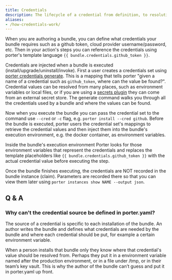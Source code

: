 ```yaml
---
title: Credentials
description: The lifecycle of a credential from definition, to resolution, and finally injection at runtime
aliases:
- /how-credentials-work/
---
```


When you are authoring a bundle, you can define what credentials your bundle
requires such as a github token, cloud provider username/password, etc. Then in
your action's steps you can reference the credentials using porter's template
language `{{ bundle.credentials.github_token }}`.

Credentials are injected when a bundle is executed
(install/upgrade/uninstall/invoke). First a user creates a credentials set using
[porter credentials generate][generate]. This is a mapping that tells porter
"given a name of a credential such as `github_token`, where can the value be
found?". Credential values can be resolved from many places, such as environment
variables or local files, or if you are using a [secrets
plugin](/plugins/types/#secrets) they can come from an external secret store.
The generate command walks you through all the credentials used by a bundle and
where the values can be found.

Now when you execute the bundle you can pass the credential set to the command
use `--cred` or `-c` flag, e.g. `porter install --cred github`. Before the
bundle is executed, porter users the credential set's mappings to retrieve the
credential values and then inject them into the bundle's execution environment,
e.g. the docker container, as environment variables.

Inside the bundle's execution environment Porter looks for those environment
variables that represent the credentials and replaces the template placeholders
like `{{ bundle.credentials.github_token }}` with the actual credential value
before executing the step.

Once the bundle finishes executing, the credentials are NOT recorded in the
bundle instance (claim). Parameters are recorded there so that you can view them
later using `porter instances show NAME --output json`.

## Q & A

### Why can't the credential source be defined in porter.yaml?

The source of a credential is specific to each installation of the bundle. An
author writes the bundle and defines what credentials are needed by the bundle
and where each credential should be put, for example a certain environment
variable.

When a person installs that bundle only they know where that credential's value
should be resolved from. Perhaps they put it in a environment variable named
after the production environment, or in a file under /tmp, or in their team’s
key vault. This is why the author of the bundle can’t guess and put it in
porter.yaml up front.

[generate]: /cli/porter_credentials_generate/